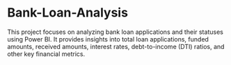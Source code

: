 # Bank-Loan-Analysis
This project focuses on analyzing bank loan applications and their statuses using Power BI. It provides insights into total loan applications, funded amounts, received amounts, interest rates, debt-to-income (DTI) ratios, and other key financial metrics.
